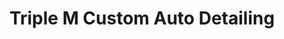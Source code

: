 ---
title: "Triple M Custom Auto Detailing"
url: /indianapolis/triple-m-custom-auto-detailing/
shop: Autowerkstatt
---